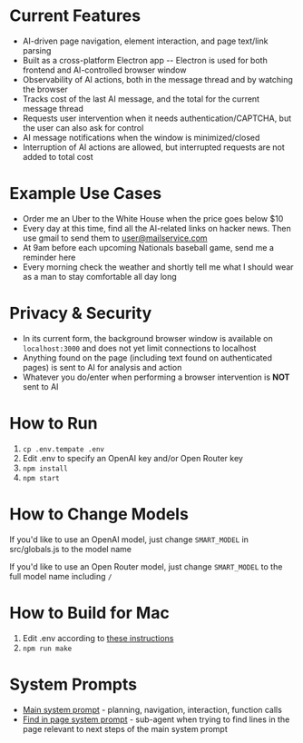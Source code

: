 # Current Features
* AI-driven page navigation, element interaction, and page text/link parsing
* Built as a cross-platform Electron app -- Electron is used for both frontend and AI-controlled browser window
* Observability of AI actions, both in the message thread and by watching the browser
* Tracks cost of the last AI message, and the total for the current message thread
* Requests user intervention when it needs authentication/CAPTCHA, but the user can also ask for control
* AI message notifications when the window is minimized/closed
* Interruption of AI actions are allowed, but interrupted requests are not added to total cost

# Example Use Cases
* Order me an Uber to the White House when the price goes below $10
* Every day at this time, find all the AI-related links on hacker news. Then use gmail to send them to user@mailservice.com
* At 9am before each upcoming Nationals baseball game, send me a reminder here
* Every morning check the weather and shortly tell me what I should wear as a man to stay comfortable all day long

# Privacy & Security
* In its current form, the background browser window is available on `localhost:3000` and does not yet limit connections to localhost
* Anything found on the page (including text found on authenticated pages) is sent to AI for analysis and action
* Whatever you do/enter when performing a browser intervention is **NOT** sent to AI

# How to Run
1) `cp .env.tempate .env`
2) Edit .env to specify an OpenAI key and/or Open Router key
3) `npm install`
4) `npm start`

# How to Change Models
If you'd like to use an OpenAI model, just change `SMART_MODEL` in src/globals.js to the model name

If you'd like to use an Open Router model, just change `SMART_MODEL` to the full model name including `/`

# How to Build for Mac
1) Edit .env according to [these instructions](https://www.rocketride.io/blog/macos-code-sign-notarize-electron-app)
2) `npm run make`

# System Prompts
* [Main system prompt](src/chain-messages.ts#L293) - planning, navigation, interaction, function calls
* [Find in page system prompt](src/actions.ts#L278) - sub-agent when trying to find lines in the page relevant to next steps of the main system prompt
